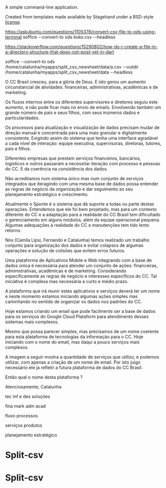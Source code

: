 A simple command-line application.

Created from templates made available by Stagehand under a BSD-style
[license](https://github.com/dart-lang/stagehand/blob/master/LICENSE).

https://askubuntu.com/questions/1105378/convert-csv-file-to-ods-using-terminal
soffice --convert-to ods koko.csv --headless

https://stackoverflow.com/questions/15290802/how-do-i-create-a-file-in-a-directory-structure-that-does-not-exist-yet-in-dart

soffice --convert-to ods /home/catalunha/myapps/split_csv_newsheet/data/a.csv --outdir /home/catalunha/myapps/split_csv_newsheet/data --headless



O CC Brasil cresceu, para a glória de Deus. E isto gerou um aumento circunstancial de atividades: 
financeiras, administrativas, acadêmicas e de marketing.

Os fluxos internos entre os diferentes supervisores e diretores seguiu este aumento, e não pode ficar mais no envio de emails. Envolvendo também um grande número de pais e seus filhos, com seus inúmeros dados e particularidades.

Os processos para atualização e visualização de dados precisam mudar de direção manual e concentrada para uma mais granular e digitalmente consistente. Exigindo assim do sistema que tenha uma interface agradável a cada nível de interação: equipe executiva, supervisoras, diretoras, tutores, pais e filhos.

Diferentes empresas que prestam serviços financeiros, bancários, logísticos e outros passaram a necessitar iteração com processo e pessoas do CC. E da coerência na consistência dos dados.

Não acreditamos num sistema único mas num conjunto de serviços integrados que iteragindo com uma mesma base de dados possa entender as regras de negócio da organização e dar seguimento ao seu planejamento estratégico e crescimento.

Atualmente o Sponte é o sistema que dá suporte a todas ou parte destas operações. Entendemos que ele foi bem projetado, mas para um contexto diferente do CC e a adaptação para a realidade do CC Brasil tem dificultado o gerenciamento em alguns módulos, além da equipe operacional pequena. Algumas adequações à realidade do CC e manutenções tem tido lento retorno.

Nós (Camila Lipsi, Fernando e Catalunha) temos realizado um trabalho conjunto para organização dos dados e evitar colapsos de algumas operações e solução de colisões que evitem erros futuros.

Uma plataforma de Aplicativos Mobile e Web integrando com a base de dados única é necessária para atender um conjunto de ações: financeiras, administrativas, acadêmicas e de marketing. Considerando especificamente as regras de negócio e interesses específicos do CC. Tal iniciativa é complexa mas necessária a curto e médio prazo. 

A plataforma que irá reunir estes aplicativos e serviços deverá ter um nome e neste momento estamos iniciando algumas ações simples mas caminhando no sentido de organizar os dados nos padrões do CC.

Hoje estamos criando um email que pode facilmente ser a base de dados para os serviços do Google Cloud Plataform para atendimento desses sistemas mais complexos.

Mesmo que possa parecer simples, mas precisamos de um nome coerente para esta plataforma de tecnologias da informação para o CC. Hoje iniciando com o nome do email, mas daqui a pouco serviços mais complexos.

A imagem a seguir mostra a quantidade de serviços que utilizo, e podemos utilizar, com apenas a criação de um nome de email. Por isto julgo necessário ele ja refletir a futura plataforma de dados do CC Brasil.

Então qual o nome desta plataforma ?

Atenciosamente,
Catalunha


tec inf e des soluções

fina
mark
adm 
acad

fluxo
processos

serviços
produtos

planejamento estratégico
# Split-csv
# Split-csv
